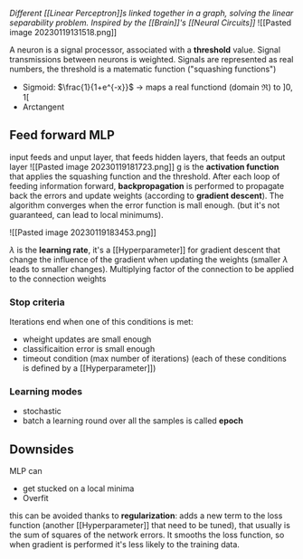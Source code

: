 _Different [[Linear Perceptron]]s linked together in a graph, solving the linear separability problem. Inspired by the [[Brain]]'s [[Neural Circuits]]_
![[Pasted image 20230119131518.png]]

A neuron is a signal processor, associated with a **threshold** value. Signal transmissions between neurons is weighted.
Signals are represented as real numbers, the threshold is a matematic function ("squashing functions")
- Sigmoid: $\frac{1}{1+e^{-x}}$ -> maps a real functiond (domain $\Re$) to $]0,1[$ 
- Arctangent

## Feed forward MLP
input feeds and unput layer, that feeds hidden layers, that feeds an output layer
![[Pasted image 20230119181723.png]]
g is the **activation function** that applies the squashing function and the threshold.
After each loop of feeding information forward, **backpropagation** is performed to propagate back the errors and update weights (according to **gradient descent**).
The algorithm converges when the error function is mall enough. (but it's not guaranteed, can lead to local minimums).

![[Pasted image 20230119183453.png]]

$\lambda$ is the **learning rate**, it's a [[Hyperparameter]] for gradient descent that change the influence of the gradient when updating the weights (smaller $\lambda$ leads to smaller changes).
Multiplying factor of the connection to be applied to the connection weights

### Stop criteria
Iterations end when one of this conditions is met:
- wheight updates are small enough
- classificaition error is small enough
- timeout condition (max number of iterations)
(each of these conditions is defined by a [[Hyperparameter]])

### Learning modes
- stochastic
- batch
a learning round over all the samples is called **epoch** 

## Downsides
MLP can
- get stucked on a local minima
- Overfit

this can be avoided thanks to **regularization**:
adds a new term to the loss function (another [[Hyperparameter]] that need to be tuned), that usually is the sum of squares of the network errors. It smooths the loss function, so when gradient is performed it's less likely to the training data.